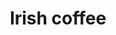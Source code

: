 ---
title: "Irish coffee"
description: "Qualité supérieure"
price: "6.50"
image: "irish_coffee.webp"
---
